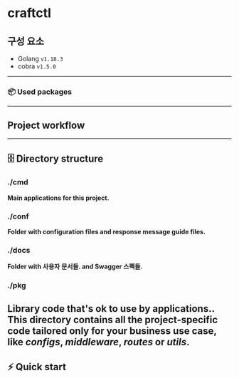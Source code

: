 # craftctl

## 구성 요소
- Golang `v1.18.3`
- cobra `v1.5.0`
-----
### 📦 Used packages

-----
## Project workflow 

-----
## 🗄 Directory structure
### ./cmd
**Main applications for this project.**

### ./conf
**Folder with configuration files and response message guide files.**

### ./docs
**Folder with 사용자 문서들. and Swagger 스펙들.**

### ./pkg
**Library code that's ok to use by applications.**. This directory contains all the project-specific code tailored only for your business use case, like _configs_, _middleware_, _routes_ or _utils_.
-----
## ⚡️ Quick start






